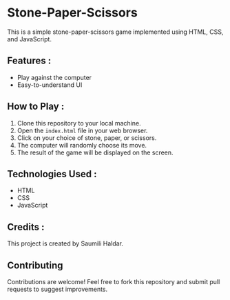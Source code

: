 # Stone-Paper-Scissors

This is a simple stone-paper-scissors game implemented using HTML, CSS, and JavaScript.

## Features :
- Play against the computer
- Easy-to-understand UI

## How to Play :
1. Clone this repository to your local machine.
2. Open the `index.html` file in your web browser.
3. Click on your choice of stone, paper, or scissors.
4. The computer will randomly choose its move.
5. The result of the game will be displayed on the screen.

## Technologies Used :
- HTML
- CSS
- JavaScript

## Credits :
This project is created by Saumili Haldar.

## Contributing
Contributions are welcome! Feel free to fork this repository and submit pull requests to suggest improvements.
